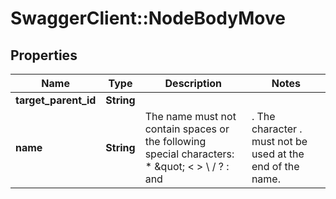 # SwaggerClient::NodeBodyMove

## Properties
Name | Type | Description | Notes
------------ | ------------- | ------------- | -------------
**target_parent_id** | **String** |  | 
**name** | **String** | The name must not contain spaces or the following special characters: * \&quot; &lt; &gt; \\ / ? : and |. The character . must not be used at the end of the name.  | [optional] 


